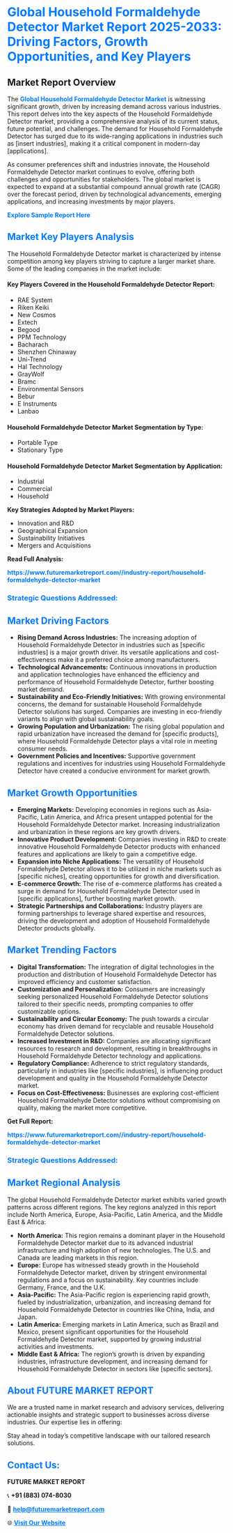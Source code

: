 <h1 style="color: #007BFF;">Global Household Formaldehyde Detector Market Report 2025-2033: Driving Factors, Growth Opportunities, and Key Players</h1>

<section id="overview">
<h2>Market Report Overview</h2>
<p>The <a href="https://www.futuremarketreport.com//industry-report/household-formaldehyde-detector-market" style="color: #007BFF; text-decoration: none;"><strong>Global Household Formaldehyde Detector Market</strong></a> is witnessing significant growth, driven by increasing demand across various industries. This report delves into the key aspects of the Household Formaldehyde Detector market, providing a comprehensive analysis of its current status, future potential, and challenges. The demand for Household Formaldehyde Detector has surged due to its wide-ranging applications in industries such as [insert industries], making it a critical component in modern-day [applications].</p>
<p>As consumer preferences shift and industries innovate, the Household Formaldehyde Detector market continues to evolve, offering both challenges and opportunities for stakeholders. The global market is expected to expand at a substantial compound annual growth rate (CAGR) over the forecast period, driven by technological advancements, emerging applications, and increasing investments by major players.</p>
</section>

<section id="overview">
<p><a href="https://www.futuremarketreport.com//request-sample/reportId=91360" style="color: #007BFF; text-decoration: none;"><strong>Explore Sample Report Here</strong></a></p>
</section>

<section id="key-players">
<h2 style="color: #007BFF;">Market Key Players Analysis</h2>
<p>The Household Formaldehyde Detector market is characterized by intense competition among key players striving to capture a larger market share. Some of the leading companies in the market include:</p>
<h4>Key Players Covered in the Household Formaldehyde Detector Report:</h4>
<ul><li>RAE System</li><li>Riken Keiki</li><li>New Cosmos</li><li>Extech</li><li>Begood</li><li>PPM Technology</li><li>Bacharach</li><li>Shenzhen Chinaway</li><li>Uni-Trend</li><li>Hal Technology</li><li>GrayWolf</li><li>Bramc</li><li>Environmental Sensors</li><li>Bebur</li><li>E Instruments</li><li>Lanbao</li></ul>
<h4>Household Formaldehyde Detector Market Segmentation by Type:</h4>
<ul><li>Portable Type</li><li>Stationary Type</li></ul>

<h4>Household Formaldehyde Detector Market Segmentation by Application:</h4>
<ul><li>Industrial</li><li>Commercial</li><li>Household</li></ul>
<p><strong>Key Strategies Adopted by Market Players:</strong></p>
<ul>
<li>Innovation and R&D</li>
<li>Geographical Expansion</li>
<li>Sustainability Initiatives</li>
<li>Mergers and Acquisitions</li>
</ul>
</section>

<section>
<p><strong>Read Full Analysis: </strong></p><a href="https://www.futuremarketreport.com//industry-report/household-formaldehyde-detector-market" style="color: #007BFF; text-decoration: none;"><strong>https://www.futuremarketreport.com//industry-report/household-formaldehyde-detector-market</strong></a>
<h3 style="color: #007BFF;">Strategic Questions Addressed:</h3>
</section>

<section id="driving-factors">
<h2 style="color: #007BFF;">Market Driving Factors</h2>
<ul>
<li><strong>Rising Demand Across Industries:</strong> The increasing adoption of Household Formaldehyde Detector in industries such as [specific industries] is a major growth driver. Its versatile applications and cost-effectiveness make it a preferred choice among manufacturers.</li>
<li><strong>Technological Advancements:</strong> Continuous innovations in production and application technologies have enhanced the efficiency and performance of Household Formaldehyde Detector, further boosting market demand.</li>
<li><strong>Sustainability and Eco-Friendly Initiatives:</strong> With growing environmental concerns, the demand for sustainable Household Formaldehyde Detector solutions has surged. Companies are investing in eco-friendly variants to align with global sustainability goals.</li>
<li><strong>Growing Population and Urbanization:</strong> The rising global population and rapid urbanization have increased the demand for [specific products], where Household Formaldehyde Detector plays a vital role in meeting consumer needs.</li>
<li><strong>Government Policies and Incentives:</strong> Supportive government regulations and incentives for industries using Household Formaldehyde Detector have created a conducive environment for market growth.</li>
</ul>
</section>

<section id="growth-opportunities">
<h2 style="color: #007BFF;">Market Growth Opportunities</h2>
<ul>
<li><strong>Emerging Markets:</strong> Developing economies in regions such as Asia-Pacific, Latin America, and Africa present untapped potential for the Household Formaldehyde Detector market. Increasing industrialization and urbanization in these regions are key growth drivers.</li>
<li><strong>Innovative Product Development:</strong> Companies investing in R&D to create innovative Household Formaldehyde Detector products with enhanced features and applications are likely to gain a competitive edge.</li>
<li><strong>Expansion into Niche Applications:</strong> The versatility of Household Formaldehyde Detector allows it to be utilized in niche markets such as [specific niches], creating opportunities for growth and diversification.</li>
<li><strong>E-commerce Growth:</strong> The rise of e-commerce platforms has created a surge in demand for Household Formaldehyde Detector used in [specific applications], further boosting market growth.</li>
<li><strong>Strategic Partnerships and Collaborations:</strong> Industry players are forming partnerships to leverage shared expertise and resources, driving the development and adoption of Household Formaldehyde Detector products globally.</li>
</ul>
</section>

<section id="trending-factors">
<h2 style="color: #007BFF;">Market Trending Factors</h2>
<ul>
<li><strong>Digital Transformation:</strong> The integration of digital technologies in the production and distribution of Household Formaldehyde Detector has improved efficiency and customer satisfaction.</li>
<li><strong>Customization and Personalization:</strong> Consumers are increasingly seeking personalized Household Formaldehyde Detector solutions tailored to their specific needs, prompting companies to offer customizable options.</li>
<li><strong>Sustainability and Circular Economy:</strong> The push towards a circular economy has driven demand for recyclable and reusable Household Formaldehyde Detector solutions.</li>
<li><strong>Increased Investment in R&D:</strong> Companies are allocating significant resources to research and development, resulting in breakthroughs in Household Formaldehyde Detector technology and applications.</li>
<li><strong>Regulatory Compliance:</strong> Adherence to strict regulatory standards, particularly in industries like [specific industries], is influencing product development and quality in the Household Formaldehyde Detector market.</li>
<li><strong>Focus on Cost-Effectiveness:</strong> Businesses are exploring cost-efficient Household Formaldehyde Detector solutions without compromising on quality, making the market more competitive.</li>
</ul>
</section>

<section>
<p><strong>Get Full Report: </strong></p><a href="https://www.futuremarketreport.com//industry-report/household-formaldehyde-detector-market" style="color: #007BFF; text-decoration: none;"><strong>https://www.futuremarketreport.com//industry-report/household-formaldehyde-detector-market</strong></a>
<h3 style="color: #007BFF;">Strategic Questions Addressed:</h3>
</section>


<section id="regional-analysis">
<h2 style="color: #007BFF;">Market Regional Analysis</h2>
<p>The global Household Formaldehyde Detector market exhibits varied growth patterns across different regions. The key regions analyzed in this report include North America, Europe, Asia-Pacific, Latin America, and the Middle East & Africa:</p>
<ul>
<li><strong>North America:</strong> This region remains a dominant player in the Household Formaldehyde Detector market due to its advanced industrial infrastructure and high adoption of new technologies. The U.S. and Canada are leading markets in this region.</li>
<li><strong>Europe:</strong> Europe has witnessed steady growth in the Household Formaldehyde Detector market, driven by stringent environmental regulations and a focus on sustainability. Key countries include Germany, France, and the U.K.</li>
<li><strong>Asia-Pacific:</strong> The Asia-Pacific region is experiencing rapid growth, fueled by industrialization, urbanization, and increasing demand for Household Formaldehyde Detector in countries like China, India, and Japan.</li>
<li><strong>Latin America:</strong> Emerging markets in Latin America, such as Brazil and Mexico, present significant opportunities for the Household Formaldehyde Detector market, supported by growing industrial activities and investments.</li>
<li><strong>Middle East & Africa:</strong> The region’s growth is driven by expanding industries, infrastructure development, and increasing demand for Household Formaldehyde Detector in sectors like [specific sectors].</li>
</ul>
</section>

<footer>
<h2 style="color: #007BFF;">About FUTURE MARKET REPORT</h2>
<p>We are a trusted name in market research and advisory services, delivering actionable insights and strategic support to businesses across diverse industries. Our expertise lies in offering:</p>

<p>Stay ahead in today’s competitive landscape with our tailored research solutions.</p>

<h2 style="color: #007BFF;">Contact Us:</h2>
<p><strong>FUTURE MARKET REPORT</strong></p>
<p>📞 <strong>+91 (883) 074-8030</strong></p>
<p>📧 <strong><a href="mailto:help@futuremarketreport.com" style="color: #007BFF;">help@futuremarketreport.com</a></strong></p>
<p>🌐 <strong><a href="https://www.futuremarketreport.com/" style="color: #007BFF;">Visit Our Website</a></strong></p>
</footer>